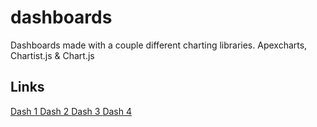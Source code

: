 # dashboards
Dashboards made with a couple different charting libraries. Apexcharts, Chartist.js &amp; Chart.js

## Links
[ Dash 1 ](https://marselldashboards.netlify.app/dashboard-1.html)
[ Dash 2 ]( https://marselldashboards.netlify.app/dashboard-2.html) 
[ Dash 3 ]( https://marselldashboards.netlify.app/) 
[ Dash 4 ]( https://marselldashboards.netlify.app/dashboard-4.html) 
